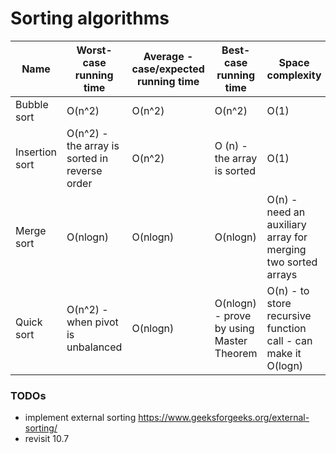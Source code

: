 # Sorting algorithms

| Name | Worst-case  running time | Average - case/expected running time | Best-case running time | Space complexity | Stable | Algorithmic Paradigm |
|-|-|-|-|-|-|-|
| Bubble sort | O(n^2) | O(n^2) | O(n^2) | O(1) | Yes |
| Insertion sort | O(n^2) - the array is sorted in reverse order | O(n^2) | O (n) - the array is sorted | O(1) | Yes | Incremental Approach |
| Merge sort | O(nlogn) | O(nlogn) | O(nlogn) | O(n) - need an auxiliary array for merging two sorted arrays | Yes| Divide and Conquer |
| Quick sort | O(n^2) - when pivot is unbalanced | O(nlogn) | O(nlogn) - prove by using Master Theorem | O(n) - to store recursive function call - can make it O(logn) | No - standard implementation | Divide and Conquer | 

### TODOs

+ implement external sorting
https://www.geeksforgeeks.org/external-sorting/
+ revisit 10.7

